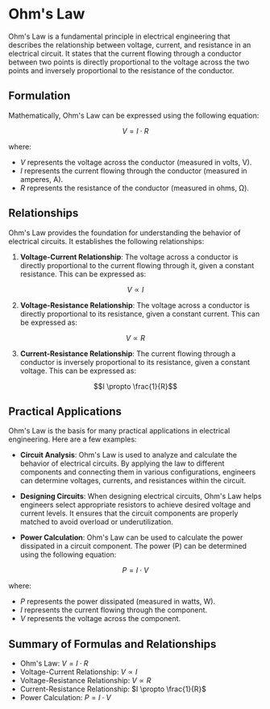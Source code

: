 # Ohm's Law

Ohm's Law is a fundamental principle in electrical engineering that describes the relationship between voltage, current, and resistance in an electrical circuit. It states that the current flowing through a conductor between two points is directly proportional to the voltage across the two points and inversely proportional to the resistance of the conductor.

## Formulation

Mathematically, Ohm's Law can be expressed using the following equation:

$$V = I \cdot R$$

where:

- $V$ represents the voltage across the conductor (measured in volts, V).
- $I$ represents the current flowing through the conductor (measured in amperes, A).
- $R$ represents the resistance of the conductor (measured in ohms, Ω).

## Relationships

Ohm's Law provides the foundation for understanding the behavior of electrical circuits. It establishes the following relationships:

1. **Voltage-Current Relationship**: The voltage across a conductor is directly proportional to the current flowing through it, given a constant resistance. This can be expressed as:

$$V \propto I$$

2. **Voltage-Resistance Relationship**: The voltage across a conductor is directly proportional to its resistance, given a constant current. This can be expressed as:

$$V \propto R$$

3. **Current-Resistance Relationship**: The current flowing through a conductor is inversely proportional to its resistance, given a constant voltage. This can be expressed as:

$$I \propto \frac{1}{R}$$

## Practical Applications

Ohm's Law is the basis for many practical applications in electrical engineering. Here are a few examples:

- **Circuit Analysis**: Ohm's Law is used to analyze and calculate the behavior of electrical circuits. By applying the law to different components and connecting them in various configurations, engineers can determine voltages, currents, and resistances within the circuit.
    
- **Designing Circuits**: When designing electrical circuits, Ohm's Law helps engineers select appropriate resistors to achieve desired voltage and current levels. It ensures that the circuit components are properly matched to avoid overload or underutilization.
    
- **Power Calculation**: Ohm's Law can be used to calculate the power dissipated in a circuit component. The power (P) can be determined using the following equation:
    

$$P = I \cdot V$$

where:

- $P$ represents the power dissipated (measured in watts, W).
- $I$ represents the current flowing through the component.
- $V$ represents the voltage across the component.

## Summary of Formulas and Relationships

- Ohm's Law: $V = I \cdot R$
- Voltage-Current Relationship: $V \propto I$
- Voltage-Resistance Relationship: $V \propto R$
- Current-Resistance Relationship: $I \propto \frac{1}{R}$
- Power Calculation: $P = I \cdot V$